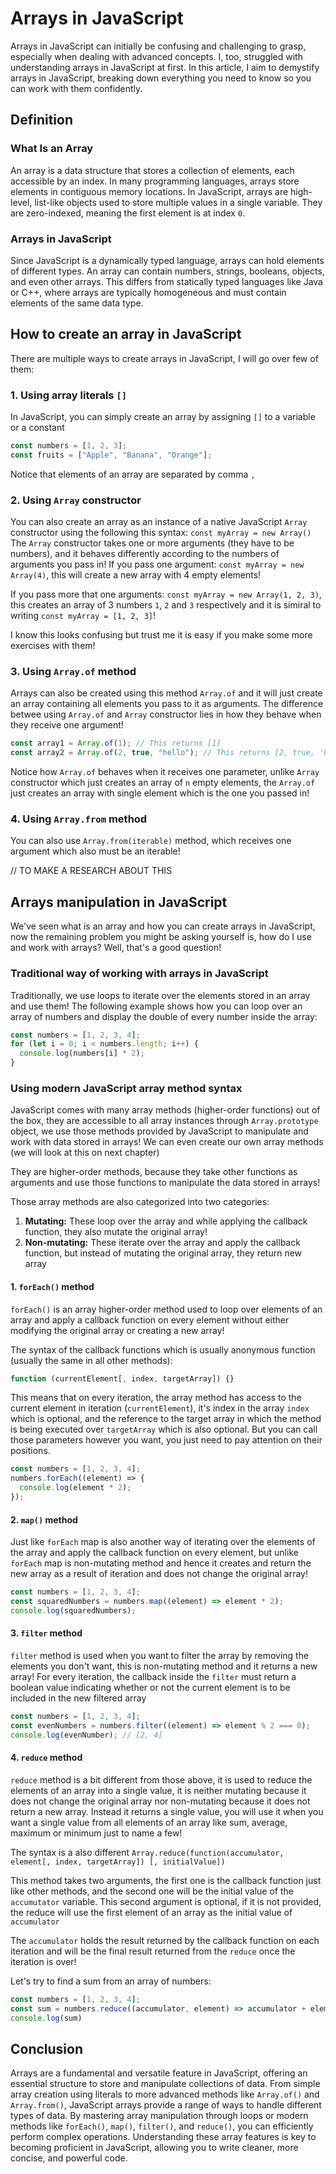 # Arrays in JavaScript

Arrays in JavaScript can initially be confusing and challenging to grasp, especially when dealing with advanced concepts. I, too, struggled with understanding arrays in JavaScript at first. In this article, I aim to demystify arrays in JavaScript, breaking down everything you need to know so you can work with them confidently.

## Definition

### What Is an Array

An array is a data structure that stores a collection of elements, each accessible by an index. In many programming languages, arrays store elements in contiguous memory locations. In JavaScript, arrays are high-level, list-like objects used to store multiple values in a single variable. They are zero-indexed, meaning the first element is at index `0`.

### Arrays in JavaScript

Since JavaScript is a dynamically typed language, arrays can hold elements of different types. An array can contain numbers, strings, booleans, objects, and even other arrays. This differs from statically typed languages like Java or C++, where arrays are typically homogeneous and must contain elements of the same data type.

## How to create an array in JavaScript

There are multiple ways to create arrays in JavaScript, I will go over few of them:

### 1. Using array literals `[]`

In JavaScript, you can simply create an array by assigning `[]` to a variable or a constant

```javascript
const numbers = [1, 2, 3];
const fruits = ["Apple", "Banana", "Orange"];
```

Notice that elements of an array are separated by comma `,`

### 2. Using `Array` constructor

You can also create an array as an instance of a native JavaScript `Array` constructor using the following this syntax:
`const myArray = new Array()`
The `Array` constructor takes one or more arguments (they have to be numbers), and it behaves differently according to the numbers of arguments you pass in!
If you pass one argument: `const myArray = new Array(4)`, this will create a new array with 4 empty elements!

If you pass more that one arguments: `const myArray = new Array(1, 2, 3)`, this creates an array of 3 numbers `1`, `2` and `3` respectively and it is simiral to writing `const myArray = [1, 2, 3]`!

I know this looks confusing but trust me it is easy if you make some more exercises with them!

### 3. Using `Array.of` method

Arrays can also be created using this method `Array.of` and it will just create an array containing all elements you pass to it as arguments. The difference betwee using `Array.of` and `Array` constructor lies in how they behave when they receive one argument!

```javascript
const array1 = Array.of(1); // This returns [1]
const array2 = Array.of(2, true, "hello"); // This returns [2, true, 'hello']
```

Notice how `Array.of` behaves when it receives one parameter, unlike `Array` constructor which just creates an array of `n` empty elements, the `Array.of` just creates an array with single element which is the one you passed in!

### 4. Using `Array.from` method

You can also use `Array.from(iterable)` method, which receives one argument which also must be an iterable!

// TO MAKE A RESEARCH ABOUT THIS

## Arrays manipulation in JavaScript

We've seen what is an array and how you can create arrays in JavaScript, now the remaining problem you might be asking yourself is, how do I use and work with arrays?
Well, that's a good question!

### Traditional way of working with arrays in JavaScript

Traditionally, we use loops to iterate over the elements stored in an array and use them!
The following example shows how you can loop over an array of numbers and display the double of every number inside the array:

```javascript
const numbers = [1, 2, 3, 4];
for (let i = 0; i < numbers.length; i++) {
  console.log(numbers[i] * 2);
}
```

### Using modern JavaScript array method syntax

JavaScript comes with many array methods (higher-order functions) out of the box, they are accessible to all array instances through `Array.prototype` object, we use those methods provided by JavaScript to manipulate and work with data stored in arrays! We can even create our own array methods (we will look at this on next chapter)

They are higher-order methods, because they take other functions as arguments and use those functions to manipulate the data stored in arrays!

Those array methods are also categorized into two categories:

1. **Mutating:** These loop over the array and while applying the callback function, they also mutate the original array!
2. **Non-mutating:** These iterate over the array and apply the callback function, but instead of mutating the original array, they return new array

#### 1. `forEach()` method

`forEach()` is an array higher-order method used to loop over elements of an array and apply a callback function on every element without either modifying the original array or creating a new array!

The syntax of the callback functions which is usually anonymous function (usually the same in all other methods):

```javascript
function (currentElement[, index, targetArray]) {}
```

This means that on every iteration, the array method has access to the current element in iteration (`currentElement`), it's index in the array `index` which is optional, and the reference to the target array in which the method is being executed over `targetArray` which is also optional. But you can call those parameters however you want, you just need to pay attention on their positions.

```javascript
const numbers = [1, 2, 3, 4];
numbers.forEach((element) => {
  console.log(element * 2);
});
```

#### 2. `map()` method

Just like `forEach` map is also another way of iterating over the elements of the array and apply the callback function on every element, but unlike `forEach` map is non-mutating method and hence it creates and return the new array as a result of iteration and does not change the original array!

```javascript
const numbers = [1, 2, 3, 4];
const squaredNumbers = numbers.map((element) => element * 2);
console.log(squaredNumbers);
```

#### 3. `filter` method

`filter` method is used when you want to filter the array by removing the elements you don't want, this is non-mutating method and it returns a new array!
For every iteration, the callback inside the `filter` must return a boolean value indicating whether or not the current element is to be included in the new filtered array

```javascript
const numbers = [1, 2, 3, 4];
const evenNumbers = numbers.filter((element) => element % 2 === 0);
console.log(evenNumber); // [2, 4]
```

#### 4. `reduce` method

`reduce` method is a bit different from those above, it is used to reduce the elements of an array into a single value, it is neither mutating because it does not change the original array nor non-mutating because it does not return a new array. Instead it returns a single value, you will use it when you want a single value from all elements of an array like sum, average, maximum or minimum just to name a few!


The syntax is a also different
`Array.reduce(function(accumulator, element[, index, targetArray]) [, initialValue])`

This method takes two arguments, the first one is the callback function just like other methods, and the second one will be the initial value of the `accumutator` variable. This second argument is optional, if it is not provided, the reduce will use the first element of an array as the initial value of `accumulator`

The `accumulator` holds the result returned by the callback function on each iteration and will be the final result returned from the `reduce` once the iteration is over!

Let's try to find a sum from an array of numbers:

```javascript
const numbers = [1, 2, 3, 4];
const sum = numbers.reduce((accumulator, element) => accumulator + element);
console.log(sum)
```

## Conclusion

Arrays are a fundamental and versatile feature in JavaScript, offering an essential structure to store and manipulate collections of data. From simple array creation using literals to more advanced methods like `Array.of()` and `Array.from()`, JavaScript arrays provide a range of ways to handle different types of data. By mastering array manipulation through loops or modern methods like `forEach()`, `map()`, `filter()`, and `reduce()`, you can efficiently perform complex operations. Understanding these array features is key to becoming proficient in JavaScript, allowing you to write cleaner, more concise, and powerful code.
